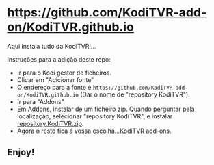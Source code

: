 # https://github.com/KodiTVR-add-on/KodiTVR.github.io
Aqui instala tudo da KodiTVR!...

Instruções para a adição deste repo:


<p align="left">
  <ul>
    <li>Ir para o Kodi gestor de ficheiros.</li>
    <li>Clicar em "Adicionar fonte"</li>
    <li>O endereço para a fonte é <code>https://github.com/KodiTVR-add-on/KodiTVR.github.io</code> (Dar o nome de "repository KodiTVR").</li>
    <li>Ir para "Addons"</li>
    <li>Em Addons, instalar de um ficheiro zip. Quando perguntar pela localização, selecionar "repository KodiTVR", e instalar <a href="https://github.com/KodiTVR-add-on/KodiTVR.github.io/blob/master/repository.KodiTVR-2.5.zip">repository.KodiTVR.zip</a>.</li>  
    <li>Agora o resto fica á vossa escolha...KodiTVR add-ons.</li>
  </ul>
</p>

## Enjoy!
